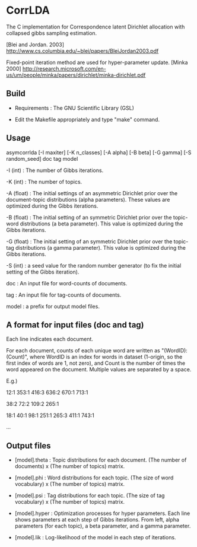 # CorrLDA

The C implementation for Correspondence latent Dirichlet allocation with collapsed gibbs sampling estimation.

[Blei and Jordan. 2003] http://www.cs.columbia.edu/~blei/papers/BleiJordan2003.pdf

Fixed-point iteration method are used for hyper-parameter update. [Minka 2000] http://research.microsoft.com/en-us/um/people/minka/papers/dirichlet/minka-dirichlet.pdf


## Build

* Requirements : The GNU Scientific Library (GSL)

* Edit the Makefile appropriately and type "make" command.


## Usage

asymcorrlda [-I maxiter] [-K n_classes] [-A alpha] [-B beta] [-G gamma] [-S random_seed] doc tag model


-I (int) : The number of Gibbs iterations.

-K (int) : The number of topics.

-A (float) : The initial settings of an asymmetric Dirichlet prior over the document-topic distributions (alpha parameters). These values are optimized during the Gibbs iterations.

-B (float) : The initial setting of an symmetric Dirichlet prior over the topic-word distributions (a beta parameter). This value is optimized during the Gibbs iterations.

-G (float) : The initial setting of an symmetric Dirichlet prior over the topic-tag distributions (a gamma parameter). This value is optimized during the Gibbs iterations.

-S (int) : a seed value for the random number generator (to fix the initial setting of the Gibbs iteration).

doc : An input file for word-counts of documents.

tag : An input file for tag-counts of documents.

model : a prefix for output model files.


## A format for input files (doc and tag)

Each line indicates each document.

For each document, counts of each unique word are written as "(WordID):(Count)", where WordID is an index for words in dataset (1-origin, so the first index of words are 1, not zero), and Count is the number of times the word appeared on the document. Multiple values are separated by a space.


E.g.)

12:1 353:1 416:3 636:2 670:1 713:1

38:2 72:2 109:2 265:1

18:1 40:1 98:1 251:1 265:3 411:1 743:1

...


## Output files

* [model].theta : Topic distributions for each document. (The number of documents) x (The number of topics) matrix.

* [model].phi : Word distributions for each topic. (The size of word vocabulary) x (The number of topics) matrix.

* [model].psi : Tag distributions for each topic. (The size of tag vocabulary) x (The number of topics) matrix.

* [model].hyper : Optimization processes for hyper parameters. Each line shows parameters at each step of Gibbs iterations. From left, alpha parameters (for each topic), a beta parameter, and a gamma parameter.

* [model].lik : Log-likelihood of the model in each step of iterations.
